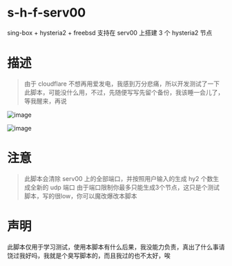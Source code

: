 # s-h-f-serv00
sing-box + hysteria2 + freebsd 支持在 serv00 上搭建 3 个 hysteria2 节点

# 描述
> 由于 cloudflare 不想再用爱发电，我感到万分悲痛，所以开发测试了一下此脚本，可能没什么用，不过，先随便写写先留个备份，我该睡一会儿了，等我醒来，再说


![image](https://github.com/user-attachments/assets/63bfd760-c700-4f5a-8d16-3362bf92bd28)

![image](https://github.com/user-attachments/assets/f8ed787f-0527-421e-9c0e-493c3ba74349)


# 注意
> 此脚本会清除 serv00 上的全部端口，并按照用户输入的生成 hy2 个数生成全新的 udp 端口
> 由于端口限制你最多只能生成3个节点，这只是个测试脚本，写的很low，你可以魔改爆改本脚本


# 声明
此脚本仅用于学习测试，使用本脚本有什么后果，我没能力负责，真出了什么事请饶过我好吗，我就是个臭写脚本的，而且我过的也不太好，唉
